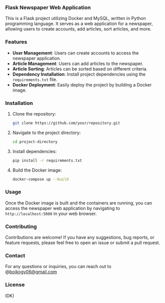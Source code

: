 ### Flask Newspaper Web Application

This is a Flask project utilizing Docker and MySQL, written in Python programming language. It serves as a web application for a newspaper, allowing users to create accounts, add articles, sort articles, and more.

### Features

- **User Management**: Users can create accounts to access the newspaper application.
- **Article Management**: Users can add articles to the newspaper.
- **Article Sorting**: Articles can be sorted based on different criteria.
- **Dependency Installation**: Install project dependencies using the `requirements.txt` file.
- **Docker Deployment**: Easily deploy the project by building a Docker image.

### Installation

1. Clone the repository:

   ```bash
   git clone https://github.com/your/repository.git
   ```

2. Navigate to the project directory:

   ```bash
   cd project-directory
   ```

3. Install dependencies:

   ```bash
   pip install -r requirements.txt
   ```

4. Build the Docker image:

   ```bash
   docker-compose up --build
   ```

### Usage

Once the Docker image is built and the containers are running, you can access the newspaper web application by navigating to `http://localhost:5000` in your web browser.

### Contributing

Contributions are welcome! If you have any suggestions, bug reports, or feature requests, please feel free to open an issue or submit a pull request.

### Contact

For any questions or inquiries, you can reach out to @boikogv06@gmail.com

### License

IDK)
